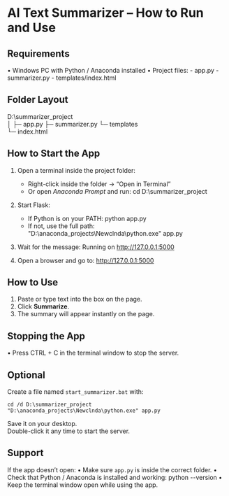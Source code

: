 AI Text Summarizer – How to Run and Use
=======================================

Requirements
------------
• Windows PC with Python / Anaconda installed
• Project files:
    - app.py
    - summarizer.py 
    - templates/index.html

Folder Layout
-------------
D:\summarizer_project\
│
├─ app.py
├─ summarizer.py
└─ templates\
    └─ index.html

How to Start the App
--------------------
1. Open a terminal inside the project folder:
   - Right-click inside the folder → “Open in Terminal”
   - Or open *Anaconda Prompt* and run:
        cd D:\summarizer_project

2. Start Flask:
   - If Python is on your PATH:
        python app.py
   - If not, use the full path:
        "D:\anaconda_projects\Newclnda\python.exe" app.py

3. Wait for the message:
       Running on http://127.0.0.1:5000

4. Open a browser and go to:
       http://127.0.0.1:5000

How to Use
----------
1. Paste or type text into the box on the page.
2. Click **Summarize**.
3. The summary will appear instantly on the page.

Stopping the App
----------------
• Press CTRL + C in the terminal window to stop the server.

Optional 
---------------------
Create a file named `start_summarizer.bat` with:

    cd /d D:\summarizer_project
    "D:\anaconda_projects\Newclnda\python.exe" app.py

Save it on your desktop.  
Double-click it any time to start the server.

Support
-------
If the app doesn’t open:
• Make sure `app.py` is inside the correct folder.
• Check that Python / Anaconda is installed and working:
      python --version
• Keep the terminal window open while using the app.
